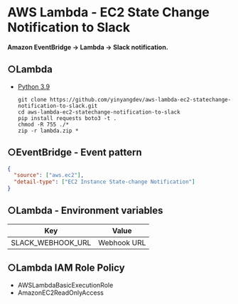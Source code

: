 # AWS Lambda - EC2 State Change Notification to Slack



**Amazon EventBridge -> Lambda -> Slack notification.**



## ○Lambda

- [Python 3.9](https://github.com/yinyangdev/docker-aws)

  ```shell
  git clone https://github.com/yinyangdev/aws-lambda-ec2-statechange-notification-to-slack.git
  cd aws-lambda-ec2-statechange-notification-to-slack
  pip install requests boto3 -t .
  chmod -R 755 ./*
  zip -r lambda.zip *
  ```

  

## ○EventBridge - Event pattern

```json
{
  "source": ["aws.ec2"],
  "detail-type": ["EC2 Instance State-change Notification"]
}
```



## ○Lambda - Environment variables

| Key               | Value       |
| ----------------- | ----------- |
| SLACK_WEBHOOK_URL | Webhook URL |



## ○Lambda IAM Role Policy 

- AWSLambdaBasicExecutionRole
- AmazonEC2ReadOnlyAccess




